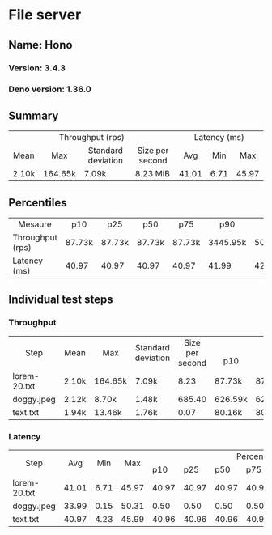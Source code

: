# File server
## Name: Hono 

### Version: 3.4.3
### Deno version: 1.36.0

## Summary
<table>
<tr>
    <td align="center" colspan="4">Throughput (rps)</td>
    <td align="center" colspan="3">Latency (ms)</td>
</tr>
<tr>
    <td align="center">Mean</td>
    <td align="center">Max</td>
    <td align="center">Standard deviation</td>
    <td align="center">Size per second</td>
    <td align="center">Avg</td>
    <td align="center">Min</td>
    <td align="center">Max</td>
</tr>
<tr>
    <td>2.10k</td>
    <td>164.65k</td>
    <td>7.09k</td>
    <td>8.23 MiB</td>
    <td>41.01</td>
    <td>6.71</td>
    <td>45.97</td>
</tr>
</table>

## Percentiles

<table>
<tr>
  <td align="center">Mesaure</td>
  <td align="center">p10</td>
  <td align="center">p25</td>
  <td align="center">p50</td>
  <td align="center">p75</td>
  <td align="center">p90</td>
  <td align="center">p95</td>
  <td align="center">p99</td>
</tr>
<tr>
  <td>Throughput (rps)</td>
  <td>87.73k</td>
  <td>87.73k</td>
  <td>87.73k</td>
  <td>87.73k</td>
  <td>3445.95k</td>
  <td>5002.96k</td>
  <td>8944.03k</td>
</tr>
<tr>
  <td>Latency (ms)</td>
  <td>40.97</td>
  <td>40.97</td>
  <td>40.97</td>
  <td>40.97</td>
  <td>41.99</td>
  <td>42.02</td>
  <td>42.94</td>
</tr>
</table>

## Individual test steps

### Throughput

<table>
<tr>
  <td align="center" rowspan="2">Step</td>
  <td align="center" rowspan="2">Mean</td>
  <td align="center" rowspan="2">Max</td>
  <td align="center" rowspan="2">Standard deviation</td>
  <td align="center" rowspan="2">Size per second</td>
  <td align="center" colspan="7">Percentiles</td>
</tr>
<tr>
  <!-- still Step -->
  <!-- still Mean -->
  <!-- still Max -->
  <!-- still Standard deviation -->
  <!-- still Size per second -->
  <td align="center">p10</td>
  <td align="center">p25</td>
  <td align="center">p50</td>
  <td align="center">p75</td>
  <td align="center">p90</td>
  <td align="center">p95</td>
  <td align="center">p99</td>
</tr>
<tr>
  <td>lorem-20.txt</td>
  <td>2.10k</td>
  <td>164.65k</td>
  <td>7.09k</td>
  <td>8.23</td>
  <td>87.73k</td>
  <td>87.73k</td>
  <td>87.73k</td>
  <td>87.73k</td>
  <td>3445.95k</td>
  <td>5002.96k</td>
  <td>8944.03k</td>
</tr><tr>
  <td>doggy.jpeg</td>
  <td>2.12k</td>
  <td>8.70k</td>
  <td>1.48k</td>
  <td>685.40</td>
  <td>626.59k</td>
  <td>626.59k</td>
  <td>626.59k</td>
  <td>626.59k</td>
  <td>3681.41k</td>
  <td>4413.44k</td>
  <td>6136.28k</td>
</tr><tr>
  <td>text.txt</td>
  <td>1.94k</td>
  <td>13.46k</td>
  <td>1.76k</td>
  <td>0.07</td>
  <td>80.16k</td>
  <td>80.16k</td>
  <td>80.16k</td>
  <td>80.16k</td>
  <td>3806.64k</td>
  <td>5349.14k</td>
  <td>8829.75k</td>
</tr></table>

### Latency

<table>
<tr>
  <td align="center" rowspan="2">Step</td>
  <td align="center" rowspan="2">Avg</td>
  <td align="center" rowspan="2">Min</td>
  <td align="center" rowspan="2">Max</td>
  <td align="center" colspan="7">Percentiles</td>
</tr>
<tr>
  <!-- still Avg -->
  <!-- still Min -->
  <!-- still Max -->
  <td>p10</td>
  <td>p25</td>
  <td>p50</td>
  <td>p75</td>
  <td>p90</td>
  <td>p95</td>
  <td>p99</td>
</tr>
<tr>
  <td>lorem-20.txt</td>
  <td>41.01</td>
  <td>6.71</td>
  <td>45.97</td>
  <td>40.97</td>
  <td>40.97</td>
  <td>40.97</td>
  <td>40.97</td>
  <td>41.99</td>
  <td>42.02</td>
  <td>42.94</td>
</tr><tr>
  <td>doggy.jpeg</td>
  <td>33.99</td>
  <td>0.15</td>
  <td>50.31</td>
  <td>0.50</td>
  <td>0.50</td>
  <td>0.50</td>
  <td>0.50</td>
  <td>42.00</td>
  <td>42.02</td>
  <td>42.98</td>
</tr><tr>
  <td>text.txt</td>
  <td>40.97</td>
  <td>4.23</td>
  <td>45.99</td>
  <td>40.96</td>
  <td>40.96</td>
  <td>40.96</td>
  <td>40.96</td>
  <td>41.99</td>
  <td>42.01</td>
  <td>42.29</td>
</tr></table>
